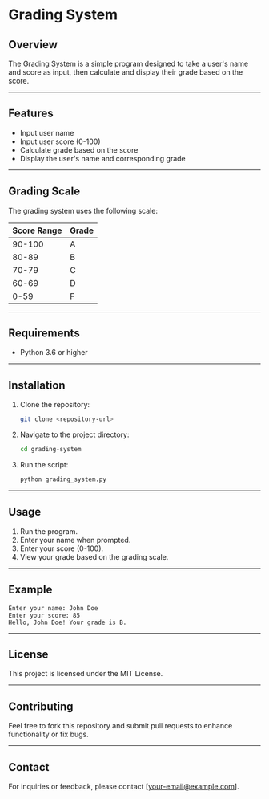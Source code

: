 # Grading System

## Overview
The Grading System is a simple program designed to take a user's name and score as input, then calculate and display their grade based on the score.

---

## Features
- Input user name
- Input user score (0-100)
- Calculate grade based on the score
- Display the user's name and corresponding grade

---

## Grading Scale
The grading system uses the following scale:

| Score Range | Grade |
|-------------|-------|
| 90-100      | A     |
| 80-89       | B     |
| 70-79       | C     |
| 60-69       | D     |
| 0-59        | F     |

---

## Requirements
- Python 3.6 or higher

---

## Installation
1. Clone the repository:
   ```bash
   git clone <repository-url>
   ```

2. Navigate to the project directory:
   ```bash
   cd grading-system
   ```

3. Run the script:
   ```bash
   python grading_system.py
   ```

---

## Usage
1. Run the program.
2. Enter your name when prompted.
3. Enter your score (0-100).
4. View your grade based on the grading scale.

---

## Example
```
Enter your name: John Doe
Enter your score: 85
Hello, John Doe! Your grade is B.
```

---

## License
This project is licensed under the MIT License.

---

## Contributing
Feel free to fork this repository and submit pull requests to enhance functionality or fix bugs.

---

## Contact
For inquiries or feedback, please contact [your-email@example.com].
